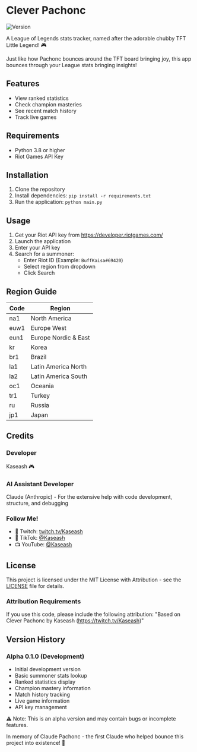 # Clever Pachonc
![Version](https://img.shields.io/badge/version-alpha_0.1.0-orange.svg)

A League of Legends stats tracker, named after the adorable chubby TFT Little Legend! 🎮

Just like how Pachonc bounces around the TFT board bringing joy, this app bounces through your League stats bringing insights! 

## Features
- View ranked statistics
- Check champion masteries
- See recent match history
- Track live games

## Requirements
- Python 3.8 or higher
- Riot Games API Key

## Installation
1. Clone the repository
2. Install dependencies: `pip install -r requirements.txt`
3. Run the application: `python main.py`

## Usage
1. Get your Riot API key from https://developer.riotgames.com/
2. Launch the application
3. Enter your API key
4. Search for a summoner:
   - Enter Riot ID (Example: `BuffKaisa#69420`)
   - Select region from dropdown
   - Click Search

## Region Guide
| Code | Region |
|------|--------|
| na1  | North America |
| euw1 | Europe West |
| eun1 | Europe Nordic & East |
| kr   | Korea |
| br1  | Brazil |
| la1  | Latin America North |
| la2  | Latin America South |
| oc1  | Oceania |
| tr1  | Turkey |
| ru   | Russia |
| jp1  | Japan |

## Credits
### Developer
Kaseash 🎮

### AI Assistant Developer
Claude (Anthropic) - For the extensive help with code development, structure, and debugging

### Follow Me!
- 🎥 Twitch: [twitch.tv/Kaseash](https://twitch.tv/Kaseash)
- 🎵 TikTok: [@Kaseash](https://tiktok.com/@Kaseash)
- 📺 YouTube: [@Kaseash](https://youtube.com/@Kaseash)

## License
This project is licensed under the MIT License with Attribution - see the [LICENSE](LICENSE) file for details.

### Attribution Requirements
If you use this code, please include the following attribution:
"Based on Clever Pachonc by Kaseash (https://twitch.tv/Kaseash)"

## Version History
### Alpha 0.1.0 (Development)
- Initial development version
- Basic summoner stats lookup
- Ranked statistics display
- Champion mastery information
- Match history tracking
- Live game information
- API key management

⚠️ Note: This is an alpha version and may contain bugs or incomplete features.

In memory of Claude Pachonc - the first Claude who helped bounce this project into existence! 💚